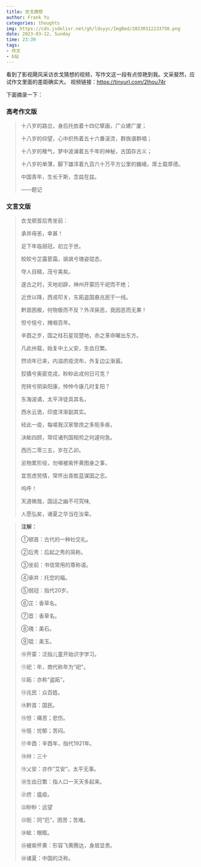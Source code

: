 ```yaml
---
title: 衣戈猜想
author: Frank Yu
categories: thoughts
img: https://cdn.jsdelivr.net/gh/ldvyyc/ImgBed/20230312233750.png
date: 2023-03-12, Sunday
time: 23:39
tags: 
- 作文
- b站
---
```

看到了影视飓风采访衣戈猜想的视频，写作文这一段有点惊艳到我。文采斐然，应试作文里面的差距确实大。
视频链接：https://tinyurl.com/2lhou74r

下面摘录一下：

### 高考作文版

> 十八岁的路岔，身后托依着十四亿擘画，广众建广厦；
>
> 十八岁的仰望，心中炽热着五十六番滚烫，群族谱群唱；
>
> 十八岁的稚气，梦中波澜着五千年的神秘，古国存古义；
>
> 十八岁的单薄，脚下雄浑着九百六十万平方公里的巍峨，厚土载厚德。
>
> 中国青年，生长于斯，念兹在兹。
>
> ——题记

### 文言文版

> 衣戈顿首后秀坐前：
>
> 承并毋恙，幸甚！
>
> 足下年临弱冠，初立于世。
>
> 皎皎兮芷露茞霜，飒飒兮瑰姿琨态，
>
> 夺人目精，茂兮美矣。
>
> 遂古之时，天地初辟，神州开蒙历千祀而不绝；
>
> 近世以降，西戎叩关，东跖盗国悬兆民于一线。
>
> 黔首困极，何物极而不反？外洋戾恶，竟因恶而无果！
>
> 怛兮悒兮，掩咽百年。
>
> 辛酉之岁，国之柱石星现楚地，赤之革命曜出东方。
>
> 凡此卅载，始复中土乂安，生齿日繁。
>
> 然顷年已来，内滋疠疫流布，外复边尘渐嚣。
>
> 狡獝兮奥密克戎，眇眇此戎何日可克？
>
> 兜转兮阴染阳康，忡忡今康几时复阳？
>
> 东海波谲，太平洋徒具其名，
>
> 西水云诡，印度洋渐副其实。
>
> 经此一疫，每嗟我汉家黎庶之多阨多疾，
>
> 决眦四顾，常叹诸列国相煎之何遽何急。
>
> 西历二零三五，岁在乙卯。
>
> 忌物累形役，勿嗔被紫怀黄图身之事，
>
> 宜苦虑劳情，常怀出青胜蓝谋国之志。
>
> 呜呼！
>
> 天道微哉，国运之幽不可究味,
>
> 人愿弘矣，诸夏之华当在汝辈。

> **注解：**
>
> ①顿首：古代的一种社交礼。
>
> ②后秀：后起之秀的简称。
>
> ③坐前：书信常用的尊称语。
>
> ④承并：托您的福。
>
> ⑤弱冠：指代20岁。
>
> ⑥芷：香草名。
>
> ⑦茝：香草名。
>
> ⑧瑰：美石。
>
> ⑨琨：美玉。
>
> ⑩开蒙：泛指儿童开始识字学习。
>
> ⑪祀：年，商代称年为“祀”。
>
> ⑫跖：亦称“盗跖”。
>
> ⑬兆民：众百姓。
>
> ⑭黔首：国民。
>
> ⑮怛：痛苦；悲伤。
>
> ⑯悒：忧郁；苦闷。
>
> ⑰辛酉：辛酉年，指代1921年。
>
> ⑱卅：三十
>
> ⑲乂安：亦作”艾安”。太平无事。
>
> ⑳生齿日繁：指人口一天天多起来。
>
> ㉑疠：瘟疫。
>
> ㉒眇眇：远望
>
> ㉓阨：同“厄”，困苦；苦难。
>
> ㉔眦：眼眶。
>
> ㉕被紫怀黄：形容飞黄腾达，身居显贵。
>
> ㉖诸夏：中国的泛称。
